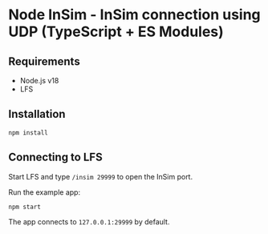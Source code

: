 # Node InSim - InSim connection using UDP (TypeScript + ES Modules)

## Requirements

- Node.js v18
- LFS

## Installation

```shell
npm install
```

## Connecting to LFS

Start LFS and type `/insim 29999` to open the InSim port.

Run the example app:

```shell
npm start
```

The app connects to `127.0.0.1:29999` by default.
